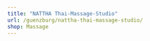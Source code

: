 ```yaml
---
title: "NATTHA Thai-Massage-Studio"
url: /guenzburg/nattha-thai-massage-studio/
shop: Massage
---
```

